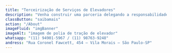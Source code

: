 ```yaml
---
title: "Terceirização de Serviços de Elevadores"
description: "Venha construir uma parceria delegando a responsabilidade da sua área de manutenção mecânica para nossa equipe com vasta experiência na área, agregando eficiência, qualidade e rapidez a sua empresa." 
classButton: "saibamais"
action: "/About"
imageFluid: "imgBanner"
imageAlt: "imagem de polia de tração de elevador"
whatsapp: "(11) 94901-5967 / (11) 98763-9248"
andress: "Rua Coronel Fawcett, 454 – Vila Morais – São Paulo-SP"
---
```

